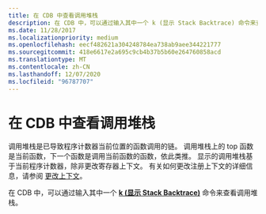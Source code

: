 ```yaml
---
title: 在 CDB 中查看调用堆栈
description: 在 CDB 中，可以通过输入其中一个 k (显示 Stack Backtrace) 命令来查看调用堆栈。
ms.date: 11/28/2017
ms.localizationpriority: medium
ms.openlocfilehash: eecf482621a304248784ea738ab9aee344221777
ms.sourcegitcommit: 418e6617e2a695c9cb4b37b5b60e264760858acd
ms.translationtype: MT
ms.contentlocale: zh-CN
ms.lasthandoff: 12/07/2020
ms.locfileid: "96787707"
---
```

# <a name="viewing-the-call-stack-in-cdb"></a>在 CDB 中查看调用堆栈


调用堆栈是已导致程序计数器当前位置的函数调用的链。 调用堆栈上的 top 函数是当前函数，下一个函数是调用当前函数的函数，依此类推。 显示的调用堆栈基于当前程序计数器，除非更改寄存器上下文。 有关如何更改注册上下文的详细信息，请参阅 [更改上下文](changing-contexts.md)。

在 CDB 中，可以通过输入其中一个 [**k (显示 Stack Backtrace)**](k--kb--kc--kd--kp--kp--kv--display-stack-backtrace-.md) 命令来查看调用堆栈。

 

 





